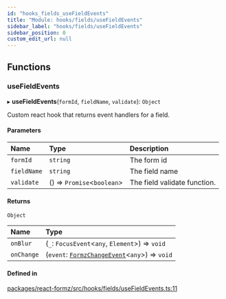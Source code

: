 ```yaml
---
id: "hooks_fields_useFieldEvents"
title: "Module: hooks/fields/useFieldEvents"
sidebar_label: "hooks/fields/useFieldEvents"
sidebar_position: 0
custom_edit_url: null
---
```


## Functions

### useFieldEvents

▸ **useFieldEvents**(`formId`, `fieldName`, `validate`): `Object`

Custom react hook that returns event handlers for a field.

#### Parameters

| Name | Type | Description |
| :------ | :------ | :------ |
| `formId` | `string` | The form id |
| `fieldName` | `string` | The field name |
| `validate` | () => `Promise`<`boolean`\> | The field validate function. |

#### Returns

`Object`

| Name | Type |
| :------ | :------ |
| `onBlur` | (`_`: `FocusEvent`<`any`, `Element`\>) => `void` |
| `onChange` | (`event`: [`FormzChangeEvent`](../interfaces/types_events.FormzChangeEvent.md)<`any`\>) => `void` |

#### Defined in

[packages/react-formz/src/hooks/fields/useFieldEvents.ts:11](https://github.com/ZerryStack/react-formz/blob/1bf2d41/packages/react-formz/src/hooks/fields/useFieldEvents.ts#L11)
